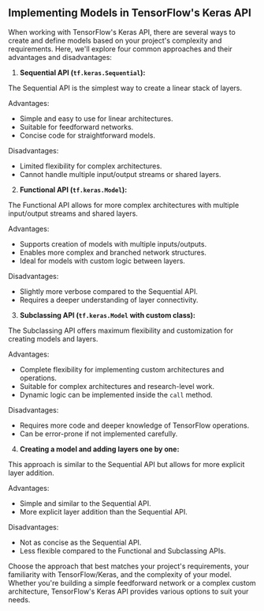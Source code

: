 ## Implementing Models in TensorFlow's Keras API

When working with TensorFlow's Keras API, there are several ways to create and define models based on your project's complexity and requirements. Here, we'll explore four common approaches and their advantages and disadvantages:

1. **Sequential API (`tf.keras.Sequential`):**

The Sequential API is the simplest way to create a linear stack of layers.

Advantages:
- Simple and easy to use for linear architectures.
- Suitable for feedforward networks.
- Concise code for straightforward models.

Disadvantages:
- Limited flexibility for complex architectures.
- Cannot handle multiple input/output streams or shared layers.

2. **Functional API (`tf.keras.Model`):**

The Functional API allows for more complex architectures with multiple input/output streams and shared layers.

Advantages:
- Supports creation of models with multiple inputs/outputs.
- Enables more complex and branched network structures.
- Ideal for models with custom logic between layers.

Disadvantages:
- Slightly more verbose compared to the Sequential API.
- Requires a deeper understanding of layer connectivity.

3. **Subclassing API (`tf.keras.Model` with custom class):**

The Subclassing API offers maximum flexibility and customization for creating models and layers.

Advantages:
- Complete flexibility for implementing custom architectures and operations.
- Suitable for complex architectures and research-level work.
- Dynamic logic can be implemented inside the `call` method.

Disadvantages:
- Requires more code and deeper knowledge of TensorFlow operations.
- Can be error-prone if not implemented carefully.

4. **Creating a model and adding layers one by one:**

This approach is similar to the Sequential API but allows for more explicit layer addition.

Advantages:
- Simple and similar to the Sequential API.
- More explicit layer addition than the Sequential API.

Disadvantages:
- Not as concise as the Sequential API.
- Less flexible compared to the Functional and Subclassing APIs.

Choose the approach that best matches your project's requirements, your familiarity with TensorFlow/Keras, and the complexity of your model. Whether you're building a simple feedforward network or a complex custom architecture, TensorFlow's Keras API provides various options to suit your needs.
